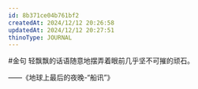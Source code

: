 ```yaml
---
id: 8b371ce04b761bf2
createdAt: 2024/12/12 20:26:58
updatedAt: 2024/12/12 20:27:51
thinoType: JOURNAL
---
```

#金句 轻飘飘的话语随意地摆弄着眼前几乎坚不可摧的顽石。

——《地球上最后的夜晚-“船讯”》